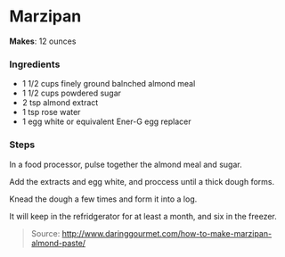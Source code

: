 Marzipan
========

**Makes**: 12 ounces

### Ingredients
- 1 1/2 cups finely ground balnched almond meal
- 1 1/2 cups powdered sugar
- 2 tsp almond extract
- 1 tsp rose water
- 1 egg white or equivalent Ener-G egg replacer

### Steps
In a food processor, pulse together the almond meal and sugar.

Add the extracts and egg white, and proccess until a thick dough forms.

Knead the dough a few times and form it into a log.

It will keep in the refridgerator for at least a month, and six in the freezer.

> Source: http://www.daringgourmet.com/how-to-make-marzipan-almond-paste/
